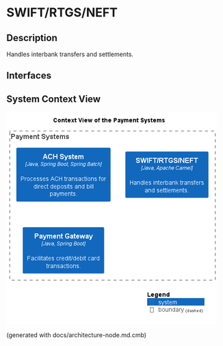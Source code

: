 # SWIFT/RTGS/NEFT
## Description
Handles interbank transfers and settlements.


## Interfaces

## System Context View
![Context View of the Payment Systems](../../mybank/payment/context-view.png)


(generated with docs/architecture-node.md.cmb)
